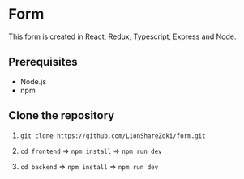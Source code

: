 # Form

This form is created in React, Redux, Typescript, Express and Node.

## Prerequisites

- Node.js
- npm

## Clone the repository

1.  `git clone https://github.com/LionShareZoki/form.git`

2.  `cd frontend` => `npm install` => `npm run dev`

3.  `cd backend`    =>  `npm install`  =>  `npm run dev`
